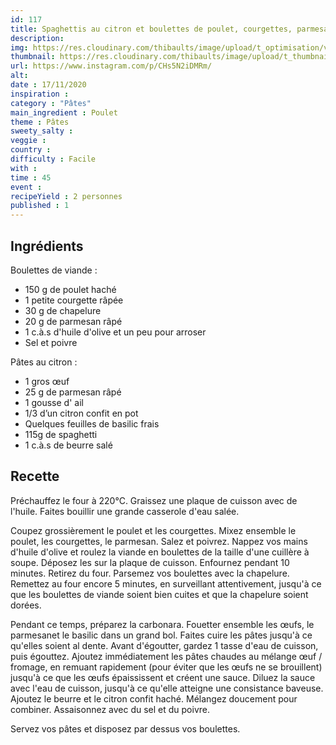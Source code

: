```yaml
---
id: 117
title: Spaghettis au citron et boulettes de poulet, courgettes, parmesan
description: 
img: https://res.cloudinary.com/thibaults/image/upload/t_optimisation/v1605640136/Recipes/20201117_boulettes_poulet_courgettes.jpg
thumbnail: https://res.cloudinary.com/thibaults/image/upload/t_thumbnail_josie/v1605640136/Recipes/20201117_boulettes_poulet_courgettes.jpg
url: https://www.instagram.com/p/CHs5N2iDMRm/
alt: 
date : 17/11/2020
inspiration : 
category : "Pâtes"
main_ingredient : Poulet
theme : Pâtes
sweety_salty : 
veggie : 
country :
difficulty : Facile
with : 
time : 45
event :
recipeYield : 2 personnes
published : 1
---
```


## Ingrédients
Boulettes de viande :
 - 150 g de poulet haché
 - 1 petite courgette râpée
 - 30 g de chapelure
 - 20 g de parmesan râpé
 - 1 c.à.s d'huile d'olive et un peu pour arroser
 - Sel et poivre

Pâtes au citron :
 - 1 gros œuf
 - 25 g de parmesan râpé
 - 1 gousse d' ail
 - 1/3 d’un citron confit en pot
 - Quelques feuilles de basilic frais
 - 115g de spaghetti
 - 1 c.à.s de beurre salé

## Recette
Préchauffez le four à 220°C. Graissez une plaque de cuisson avec de l'huile. Faites bouillir une grande casserole d'eau salée.

Coupez grossièrement le poulet et les courgettes. Mixez ensemble le poulet, les courgettes, le parmesan. Salez et poivrez. Nappez vos mains d'huile d'olive et roulez la viande en boulettes de la taille d'une cuillère à soupe. Déposez les sur la plaque de cuisson. Enfournez pendant 10 minutes. Retirez du four. Parsemez vos boulettes avec la chapelure. Remettez au four encore 5 minutes, en surveillant attentivement, jusqu'à ce que les boulettes de viande soient bien cuites et que la chapelure soient dorées.

Pendant ce temps, préparez la carbonara. Fouetter ensemble les œufs, le parmesanet le basilic dans un grand bol. Faites cuire les pâtes jusqu'à ce qu'elles soient al dente. Avant d'égoutter, gardez 1 tasse d'eau de cuisson, puis égouttez. Ajoutez immédiatement les pâtes chaudes au mélange œuf / fromage, en remuant rapidement (pour éviter que les œufs ne se brouillent) jusqu'à ce que les œufs épaississent et créent une sauce. Diluez la sauce avec l'eau de cuisson, jusqu'à ce qu'elle atteigne une consistance baveuse. Ajoutez le beurre et le citron confit haché. Mélangez doucement pour combiner. Assaisonnez avec du sel et du poivre.

Servez vos pâtes et disposez par dessus vos boulettes.